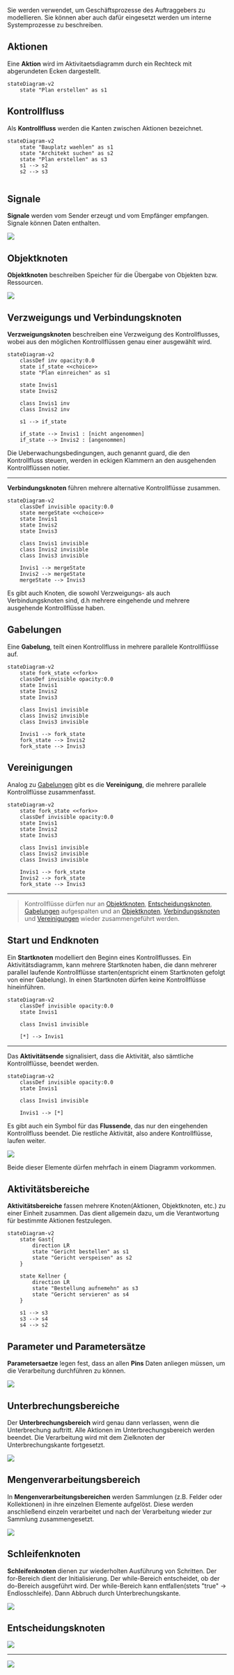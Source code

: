 
Sie werden verwendet, um Geschäftsprozesse des Auftraggebers zu modellieren. Sie können aber auch dafür eingesetzt werden um interne Systemprozesse zu beschreiben.

## Aktionen

Eine __Aktion__ wird im Aktivitaetsdiagramm durch ein Rechteck mit abgerundeten Ecken dargestellt.
```mermaid
stateDiagram-v2
	state "Plan erstellen" as s1
```

## Kontrollfluss

Als __Kontrollfluss__ werden die Kanten zwischen Aktionen bezeichnet.

```mermaid
stateDiagram-v2
	state "Bauplatz waehlen" as s1
	state "Architekt suchen" as s2
	state "Plan erstellen" as s3
	s1 --> s2 
	s2 --> s3
 
```

## Signale

__Signale__ werden vom Sender erzeugt und vom Empfänger empfangen. Signale können Daten enthalten.

![](signal.png)

## Objektknoten

__Objektknoten__ beschreiben Speicher für die Übergabe von Objekten bzw. Ressourcen.

![](objk.png)


## Verzweigungs und Verbindungsknoten

__Verzweigungsknoten__ beschreiben eine Verzweigung des Kontrollflusses, wobei aus den möglichen Kontrollflüssen genau einer ausgewählt wird.

```mermaid
stateDiagram-v2
	classDef inv opacity:0.0
	state if_state <<choice>>
	state "Plan einreichen" as s1

	state Invis1
	state Invis2

	class Invis1 inv
	class Invis2 inv

	s1 --> if_state

	if_state --> Invis1 : [nicht angenommen]
	if_state --> Invis2 : [angenommen]

```
Die Ueberwachungsbedingungen, auch genannt guard, die den Kontrollfluss steuern, werden in eckigen Klammern an den ausgehenden Kontrollflüssen notier.

---

__Verbindungsknoten__ führen mehrere alternative Kontrollflüsse zusammen.

```mermaid
stateDiagram-v2
	classDef invisible opacity:0.0
	state mergeState <<choice>>
	state Invis1
	state Invis2
	state Invis3

	class Invis1 invisible
	class Invis2 invisible
	class Invis3 invisible

	Invis1 --> mergeState
	Invis2 --> mergeState
	mergeState --> Invis3
```
Es gibt auch Knoten, die sowohl Verzweigungs- als auch Verbindungsknoten sind, d.h mehrere eingehende und mehrere ausgehende Kontrollflüsse haben.

## Gabelungen

Eine __Gabelung__, teilt einen Kontrollfluss in mehrere parallele Kontrollflüsse auf.

```mermaid
stateDiagram-v2
	state fork_state <<fork>>
	classDef invisible opacity:0.0
	state Invis1
	state Invis2
	state Invis3

	class Invis1 invisible
	class Invis2 invisible
	class Invis3 invisible

	Invis1 --> fork_state
	fork_state --> Invis2
	fork_state --> Invis3
```


## Vereinigungen

Analog zu [Gabelungen](Aktivitätsdiagramme.md#Gabelungen) gibt es die __Vereinigung__, die mehrere parallele Kontrollflüsse zusammenfasst.

```mermaid
stateDiagram-v2
	state fork_state <<fork>>
	classDef invisible opacity:0.0
	state Invis1
	state Invis2
	state Invis3

	class Invis1 invisible
	class Invis2 invisible
	class Invis3 invisible

	Invis1 --> fork_state
	Invis2 --> fork_state
	fork_state --> Invis3
```

---

> Kontrollflüsse dürfen nur an [Objektknoten](#Objektknoten), [Entscheidungsknoten](#Entscheidungsknoten), [Gabelungen](#Gabelungen) aufgespalten
> und an [Objektknoten](#Objektknoten), [Verbindungsknoten](#Verzweigungs%20und%20Verbindungsknoten) und [Vereinigungen](#Vereinigungen) wieder zusammengeführt werden.



## Start und Endknoten

Ein __Startknoten__ modelliert den Beginn eines Kontrollflusses. Ein Aktivitätsdiagramm, kann mehrere Startknoten haben, die dann mehrerer parallel laufende Kontrollflüsse starten(entspricht einem Startknoten gefolgt von einer Gabelung). In einen Startknoten dürfen keine Kontrollflüsse hineinführen.

```mermaid
stateDiagram-v2
	classDef invisible opacity:0.0
	state Invis1
 
	class Invis1 invisible

	[*] --> Invis1

```

---

Das __Aktivitätsende__ signalisiert, dass die Aktivität, also sämtliche Kontrollflüsse, beendet werden.

```mermaid
stateDiagram-v2
	classDef invisible opacity:0.0
	state Invis1
 
	class Invis1 invisible

	Invis1 --> [*]
```

Es gibt auch ein Symbol für das __Flussende__, das nur den eingehenden Kontrollfluss beendet. Die restliche Aktivität, also andere Kontrollflüsse, laufen weiter.

![](flussende.png)

Beide dieser Elemente dürfen mehrfach in einem Diagramm vorkommen.

## Aktivitätsbereiche

__Aktivitätsbereiche__ fassen mehrere Knoten(Aktionen, Objektknoten, etc.) zu einer Einheit zusammen. Das dient allgemein dazu, um die Verantwortung für bestimmte Aktionen festzulegen.

```mermaid
stateDiagram-v2
	state Gast{
		direction LR
		state "Gericht bestellen" as s1
		state "Gericht verspeisen" as s2
	}

	state Kellner {
		direction LR
		state "Bestellung aufnemehn" as s3
		state "Gericht servieren" as s4
	}

	s1 --> s3
	s3 --> s4
	s4 --> s2
```


## Parameter und Parametersätze 

__Parametersaetze__ legen fest, dass an allen __Pins__ Daten anliegen müssen, um die Verarbeitung durchführen zu können.

![](param.png)

## Unterbrechungsbereiche

Der __Unterbrechungsbereich__ wird genau dann verlassen, wenn die Unterbrechung auftritt. Alle Aktionen im Unterbrechungsbereich werden beendet. Die Verarbeitung wird mit dem Zielknoten der Unterbrechungskante fortgesetzt.

![](unterbrechung.png)

## Mengenverarbeitungsbereich

In __Mengenverarbeitungsbereichen__ werden Sammlungen (z.B. Felder oder Kollektionen) in ihre einzelnen Elemente aufgelöst. Diese werden anschließend einzeln verarbeitet und nach der Verarbeitung wieder zur Sammlung zusammengesetzt.

![](mengen.png)

## Schleifenknoten

__Schleifenknoten__ dienen zur wiederholten Ausführung von Schritten. Der for-Bereich dient der Initialisierung. Der while-Bereich entscheidet, ob der do-Bereich ausgeführt wird. Der while-Bereich kann entfallen(stets "true" -> Endlosschleife). Dann Abbruch durch Unterbrechungskante.

![](schleife.png)

## Entscheidungsknoten

![](if.png)

---

![](activity.png)